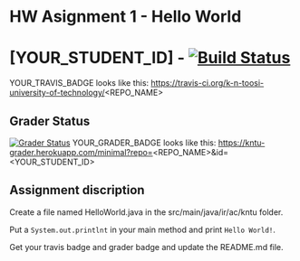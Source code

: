 # HW Asignment 1 - Hello World

# [YOUR_STUDENT_ID] - [![Build Status](YOUR_TRAVIS_BADGE.svg?branch=master)](YOUR_TRAVIS_BADGE)
YOUR_TRAVIS_BADGE looks like this: https://travis-ci.org/k-n-toosi-university-of-technology/<REPO_NAME>

## Grader Status

[![Grader Status](YOUR_GRADER_BADGE)](YOUR_GRADER_BADGE)
YOUR_GRADER_BADGE looks like this: https://kntu-grader.herokuapp.com/minimal?repo=<REPO_NAME>&id=<YOUR_STUDENT_ID>

## Assignment discription

Create a file named HelloWorld.java in the src/main/java/ir/ac/kntu folder.

Put a `System.out.printlnt` in your main method and print `Hello World!`.

Get your travis badge and grader badge and update the README.md file.
